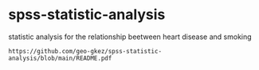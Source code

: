 # spss-statistic-analysis
statistic analysis for the relationship beetween heart disease and smoking


`https://github.com/geo-gkez/spss-statistic-analysis/blob/main/README.pdf`
